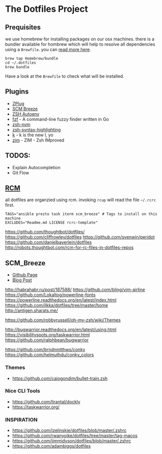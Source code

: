 # The Dotfiles Project

## Prequisites

we use homebrew for installing packages on our osx machines. there is a bundler available for hombrew which will help to resolve all dependencies using a `Brewfile`. you can [read more here](https://github.com/Homebrew/homebrew-bundle).

    brew tap Homebrew/bundle
    cd ~/.dotfiles
    brew bundle

Have a look at the `Brewfile` to check what will be installed. 



## Plugins
  * [ZPlug](https://github.com/zplug/zplug)
  * [SCM Breeze](https://github.com/scmbreeze/scm_breezecd )
  * [ZSH Autoenv](https://github.com/Tarrasch/zsh-autoenv)
  * [fzf](https://github.com/junegunn/fzf) - A command-line fuzzy finder written in Go
  * [zsh-nvm](https://github.com/lukechilds/zsh-nvm)
  * [zsh-syntax-highlighting](https://github.com/zsh-users/zsh-syntax-highlighting)
  * [k](https://github.com/supercrabtree/k) - k is the new l, yo
  * [zim](https://github.com/Eriner/zim) - ZIM - Zsh IMproved

## TODOS:
  * Explain Autocompletion
  * Git Flow








## [RCM](https://github.com/thoughtbot/rcm)

all dotfiles are organzied using rcm.
invoking `rcup` will read the file `~/.rcrc` first.


    TAGS="ansible prezto task iterm scm_breeze" # Tags to install on this machine
    EXCLUDES="Readme.md LICENSE rcrc-template"


https://github.com/thoughtbot/dotfiles/
https://github.com/cliffrowley/dotfiles
https://github.com/svenwin/peridot
https://github.com/danielbayerlein/dotfiles
http://robots.thoughtbot.com/rcm-for-rc-files-in-dotfiles-repos

## SCM_Breeze

* [Github Page](https://github.com/ndbroadbent/scm_breeze)
* [Blog Post](http://madebynathan.com/2011/10/18/git-shortcuts-like-youve-never-seen-before/)


http://habrahabr.ru/post/187588/
https://github.com/bling/vim-airline
https://github.com/Lokaltog/powerline-fonts
https://powerline.readthedocs.org/en/latest/index.html
https://github.com/ilkka/dotfiles/tree/master/home
http://antigen.sharats.me/

https://github.com/robbyrussell/oh-my-zsh/wiki/Themes



http://bugwarrior.readthedocs.org/en/latest/using.html
https://visibilityspots.org/taskwarrior.html
https://github.com/ralphbean/bugwarrior

https://github.com/brndnmtthws/conky
https://github.com/helmuthdu/conky_colors



### Themes
* https://github.com/caiogondim/bullet-train.zsh


### Nice CLI Tools

* https://github.com/lirantal/dockly
* https://taskwarrior.org/


### INSPIRATION
* https://github.com/jzelinskie/dotfiles/blob/master/.zshrc
* https://github.com/rwanyoike/dotfiles/tree/master/tag-macos
* https://github.com/jimmidyson/dotfiles/blob/master/.zshrc
* https://github.com/adambiggs/dotfiles